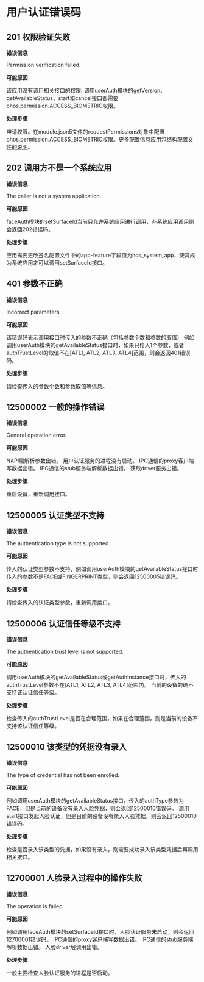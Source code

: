 #  用户认证错误码

## 201 权限验证失败

**错误信息**

Permission verification failed.

**可能原因**

该应用没有调用相关接口的权限:
调用userAuth模块的getVersion、getAvailableStatus、start和cancel接口都需要ohos.permission.ACCESS_BIOMETRIC权限。

**处理步骤**

申请权限。在module.json5文件的requestPermissions对象中配置ohos.permission.ACCESS_BIOMETRIC权限。更多配置信息[应用包结构配置文件的说明](https://gitee.com/openharmony/docs/blob/master/zh-cn/application-dev/quick-start/stage-structure.md)。

## 202 调用方不是一个系统应用

**错误信息**

The caller is not a system application.

**可能原因**

faceAuth模块的setSurfaceId当前只允许系统应用进行调用，非系统应用调用则会返回202错误码。

**处理步骤**

应用需要更改签名配置文件中的app-feature字段值为hos_system_app，使其成为系统应用才可以调用setSurfaceId接口。

## 401 参数不正确

**错误信息**

Incorrect parameters.

**可能原因**

该错误码表示调用接口时传入的参数不正确（包括参数个数和参数的取值）
例如调用userAuth模块的getAvailableStatus接口时，如果只传入1个参数，或者authTrustLevel的取值不在[ATL1, ATL2, ATL3, ATL4]范围，则会返回401错误码。

**处理步骤**

请检查传入的参数个数和参数取值等信息。

## 12500002 一般的操作错误

**错误信息**

General operation error.

**可能原因**

NAPI层解析参数出错。
用户认证服务的进程没有启动。
IPC通信的proxy客户端写数据出错。
IPC通信的stub服务端解析数据出错。
获取driver服务出错。

**处理步骤**

重启设备，重新调用接口。

## 12500005 认证类型不支持

**错误信息**

The authentication type is not supported.

**可能原因**

传入的认证类型参数不支持，例如调用userAuth模块的getAvailableStatus接口时传入的参数不是FACE或FINGERPRINT类型，则会返回12500005错误码。

**处理步骤**

请检查传入的认证类型参数，重新调用接口。

## 12500006 认证信任等级不支持

**错误信息**

The authentication trust level is not supported.

**可能原因**

调用userAuth模块的getAvailableStatus或getAuthInstance接口时，传入的authTrustLevel参数不在[ATL1, ATL2, ATL3, ATL4]范围内。
当前的设备的确不支持该认证信任等级。

**处理步骤**

检查传入的authTrustLevel是否在合理范围，如果在合理范围，则是当前的设备不支持该认证信任等级。

## 12500010 该类型的凭据没有录入

**错误信息**

The type of credential has not been enrolled.

**可能原因**

例如调用userAuth模块的getAvailableStatus接口，传入的authType参数为FACE，但是当前的设备没有录入人脸凭据，则会返回12500010错误码。
调用start接口发起人脸认证，但是目前的设备没有录入人脸凭据，则会返回12500010错误码。

**处理步骤**

检查是否录入该类型的凭据，如果没有录入，则需要成功录入该类型凭据后再调用相关接口。

## 12700001 人脸录入过程中的操作失败

**错误信息**

The operation is failed.

**可能原因**

例如调用faceAuth模块的setSurfaceId接口时，人脸认证服务未启动，则会返回12700001错误码。
IPC通信的proxy客户端写数据出错。
IPC通信的stub服务端解析数据出错。
人脸driver层调用出错。

**处理步骤**

一般主要检查人脸认证服务的进程是否启动。
